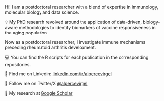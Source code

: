 Hi! I am a postdoctoral researcher with a blend of expertise in immunology, molecular biology and data science. 

  :bulb:	My PhD research revolved around the application of data-driven, biology-aware methodologies to identify biomarkers of vaccine responsiveness in the aging population. 
  
  Now as a postdoctoral researcher, I investigate immune mechanisms preceding rheumatoid arthritis development.

  :computer:	You can find the R scripts for each publication in the corresponding repositories. 
  
  :busts_in_silhouette:  Find me on Linkedin: [linkedin.com/in/alpercevirgel](https://www.linkedin.com/in/alpercevirgel/)

  :t-rex:	Follow me on Twitter/X [@alpercevirgel](https://twitter.com/alpercevirgel)
  
  :microscope: My research at [Google Scholar](https://scholar.google.com/citations?user=IuIH1soAAAAJ&hl=en&oi=ao)    

<!--
**alpercevirgel/alpercevirgel** is a ✨ _special_ ✨ repository because its `README.md` (this file) appears on your GitHub profile.

 :rocket:  You can see my personal website at ...in progress...

-->
